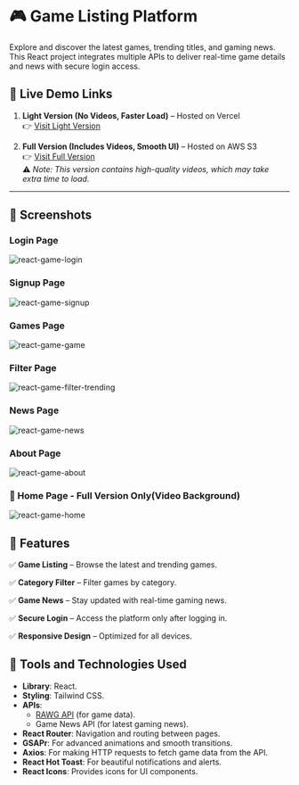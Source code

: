 # 🎮 Game Listing Platform

Explore and discover the latest games, trending titles, and gaming news. This React project integrates multiple APIs to deliver real-time game details and news with secure login access.


## 🚀 Live Demo Links

1. **Light Version (No Videos, Faster Load)** – Hosted on Vercel  
   👉 [Visit Light Version](https://game-website-react.vercel.app/)  

2. **Full Version (Includes Videos, Smooth UI)** – Hosted on AWS S3  
   👉 [Visit Full Version](https://staging.d1hd5ui2h3a3im.amplifyapp.com/)  
   ⚠️ *Note: This version contains high-quality videos, which may take extra time to load.*  

---

## 📸 Screenshots

### Login Page
![react-game-login](https://github.com/user-attachments/assets/f34cd3b2-2f43-4b9d-be30-1495e5db82c2)


### Signup Page
![react-game-signup](https://github.com/user-attachments/assets/0e73ab17-ed67-4c48-b70f-277560bbb1df)


### Games Page
![react-game-game](https://github.com/user-attachments/assets/9f189c51-e94c-439d-be99-7ffb9eec39b7)


### Filter Page
![react-game-filter-trending](https://github.com/user-attachments/assets/bf3f67f3-388f-4d41-9749-3d6475a106fb)


### News Page
![react-game-news](https://github.com/user-attachments/assets/606f4156-9b1f-438f-bad1-b60cfb7ebe30)


### About Page
![react-game-about](https://github.com/user-attachments/assets/71567f40-7a0f-47fe-970c-e10e288c489e)

### 🎥 Home Page - Full Version Only(Video Background)
![react-game-home](https://github.com/user-attachments/assets/92c80e71-4150-4851-8e75-825dcb4addfd)



## 📌 Features

✅ **Game Listing** – Browse the latest and trending games.

✅ **Category Filter** – Filter games by category.

✅ **Game News** – Stay updated with real-time gaming news.

✅ **Secure Login** – Access the platform only after logging in.

✅ **Responsive Design** – Optimized for all devices.

## 🔧 Tools and Technologies Used

- **Library**: React.
- **Styling**: Tailwind CSS.
- **APIs**: 
   - [RAWG API](https://rawg.io/apidocs) (for game data).
   - Game News API (for latest gaming news).
- **React Router**: Navigation and routing between pages.
- **GSAPr**:  For advanced animations and smooth transitions.
- **Axios**: For making HTTP requests to fetch game data from the API.
- **React Hot Toast**: For beautiful notifications and alerts.
- **React Icons**: Provides icons for UI components.
